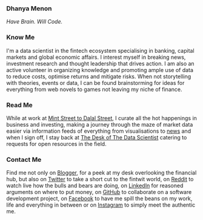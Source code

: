 ### Dhanya Menon

*Have Brain. Will Code.*

### Know Me

I'm a data scientist in the fintech ecosystem specialising in banking, capital markets and global economic affairs. I interest myself in breaking news, investment research and thought leadership that drives action. I am also an active volunteer in organizing knowledge and promoting ample use of data to reduce costs, optimise returns and mitigate risks. When not storytelling with theories, events or data, I can be found brainstorming for ideas for everything from web novels to games not leaving my niche of finance. 

### Read Me

While at work at [Mint Street to Dalal Street](https://mintstreettodalalstreet.wordpress.com/), I curate all the hot happenings in business and investing, making a journey through the maze of market data easier via information feeds of everything from visualisations to [news](https://news.google.com/publications/CAAqBwgKML7MqQswsNfBAw?ceid=IN:en) and when I sign off, I stay back at [The Desk of The Data Scientist](https://thedeskofthedatascientist.wordpress.com) catering to requests for open resources in the field.

### Contact Me 

Find me not only on [Blogger](https://www.blogger.com/profile/10908435327590944385), for a peek at my desk overlooking the financial hub, but also on [Twitter](https://www.twitter.com/mizdhanyamenon) to take a short cut to the fintwit world, on [Reddit](https://www.reddit.com/user/dominadhanyamenonmba) to watch live how the bulls and bears are doing, on [LinkedIn](https://www.linkedin.com/in/sayidadhanyamenonmba) for reasoned arguments on where to put money, on [GitHub](https://www.github.com/signorinadhanyamenonmba) to collaborate on a software development project, on [Facebook](https://www.facebook.com/susridhanyamenonmba) to have me spill the beans on my work, life and everything in between or on [Instagram](https://www.instagram.com/srtadhanyamenonmba) to simply meet the authentic me.
